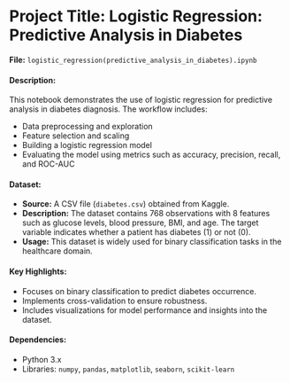 # Project Title: Logistic Regression: Predictive Analysis in Diabetes



**File:** `logistic_regression(predictive_analysis_in_diabetes).ipynb`

#### Description:
This notebook demonstrates the use of logistic regression for predictive analysis in diabetes diagnosis. The workflow includes:
- Data preprocessing and exploration
- Feature selection and scaling
- Building a logistic regression model
- Evaluating the model using metrics such as accuracy, precision, recall, and ROC-AUC

#### Dataset:
- **Source:** A CSV file (`diabetes.csv`) obtained from Kaggle.
- **Description:** The dataset contains 768 observations with 8 features such as glucose levels, blood pressure, BMI, and age. The target variable indicates whether a patient has diabetes (1) or not (0).
- **Usage:** This dataset is widely used for binary classification tasks in the healthcare domain.

#### Key Highlights:
- Focuses on binary classification to predict diabetes occurrence.
- Implements cross-validation to ensure robustness.
- Includes visualizations for model performance and insights into the dataset.

#### Dependencies:
- Python 3.x
- Libraries: `numpy`, `pandas`, `matplotlib`, `seaborn`, `scikit-learn`


